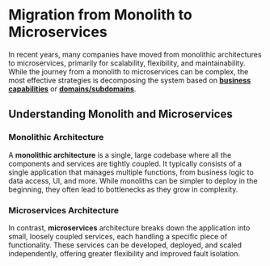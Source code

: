 # Migration from Monolith to Microservices

In recent years, many companies have moved from monolithic architectures to microservices, primarily for scalability, flexibility, and maintainability. While the journey from a monolith to microservices can be complex, the most effective strategies is decomposing the system based on **[business capabilities](Decomposing-Monolith-to-Microservices-by-Business-Capabilities.md)** or **[domains/subdomains](Decomposing-Monolith-to-Microservices-by-Domains-Subdomains.md)**.

## Understanding Monolith and Microservices

### Monolithic Architecture
A **monolithic architecture** is a single, large codebase where all the components and services are tightly coupled. It typically consists of a single application that manages multiple functions, from business logic to data access, UI, and more. While monoliths can be simpler to deploy in the beginning, they often lead to bottlenecks as they grow in complexity.

### Microservices Architecture
In contrast, **microservices** architecture breaks down the application into small, loosely coupled services, each handling a specific piece of functionality. These services can be developed, deployed, and scaled independently, offering greater flexibility and improved fault isolation.

